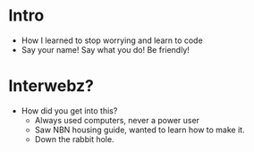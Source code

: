 # Intro

* How I learned to stop worrying and learn to code
* Say your name! Say what you do! Be friendly!

# Interwebz?

* How did you get into this?
    * Always used computers, never a power user
    * Saw NBN housing guide, wanted to learn how to make it.
    * Down the rabbit hole.
